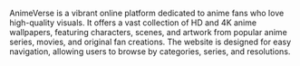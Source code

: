 AnimeVerse is a vibrant online platform dedicated to anime fans who love high-quality visuals. It offers a vast collection of HD and 4K anime wallpapers, featuring characters, scenes, and artwork from popular anime series, movies, and original fan creations. The website is designed for easy navigation, allowing users to browse by categories, series, and resolutions.
